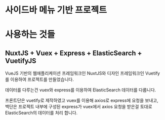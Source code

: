 # 사이드바 메뉴 기반 프로젝트
# 사용하는 것들
## NuxtJS + Vuex + Express + ElasticSearch + VuetifyJS
VueJS 기반의 웹애플리케이션 프레임워크인 NuxtJS와 디자인 프레임워크인 Vuetify를 이용하여 프로젝트를 만들었습니다.

데이터를 다루는건 vuex와 express를 이용하여 ElasticSearch 데이터를 다룹니다.

프론트단은 vuetify로 제작하였고 vuex를 이용해 axios로 express에 요청을 보내고,
백단은 프로젝트 내부에 구성된 express가 vuex에서 axios 요청을 받은걸 토대로 ElasticSearch의 데이터를 처리 합니다.